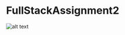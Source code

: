 # FullStackAssignment2

![alt text](https://github.com/DevarshiKSagar/FullStackAssignment2/master/rajkotwheather.PNG?raw=true)
